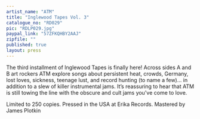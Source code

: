 ```yaml
---
artist_name: "ATM"
title: "Inglewood Tapes Vol. 3"
catalogue_no: "RD029"
pic: "RDLP029.jpg"
paypal_link: "57ZFKQHBY2AAJ"
zipfile: ""
published: true
layout: press
---
```

The third installment of Inglewood Tapes is finally here! Across sides A and B art rockers ATM explore songs about persistent heat, crowds, Germany, lost loves, sickness, teenage lust, and record hunting (to name a few)... in addition to a slew of killer instrumental jams. It’s reassuring to hear that ATM is still towing the line with the obscure and cult jams you've come to love.

Limited to 250 copies. Pressed in the USA at Erika Records. Mastered by James Plotkin
